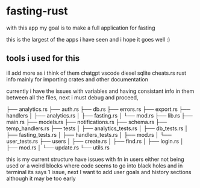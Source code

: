 # fasting-rust

with this app my goal is to make a full application for fasting

this is the largest of the apps i have seen and i hope it goes well :)

## tools i used for this

ill add more as i think of them
chatgpt
vscode
diesel
sqlite
cheats.rs rust info mainly for importing crates and other documentation

currently i have the issues with variables and having consistant info in them between all the files, next i must debug and proceed,


├── analytics.rs
├── auth.rs
├── db.rs
├── errors.rs
├── export.rs
├── handlers
│   ├── analytics.rs
│   ├── fasting.rs
│   └── mod.rs
├── lib.rs
├── main.rs
├── models.rs
├── notifications.rs
├── schema.rs
├── temp_handlers.rs
├── tests
│   ├── analytics_tests.rs
│   ├── db_tests.rs
│   ├── fasting_tests.rs
│   ├── handlers_tests.rs
│   ├── mod.rs
│   └── user_tests.rs
├── users
│   ├── create.rs
│   ├── find.rs
│   ├── login.rs
│   ├── mod.rs
│   └── update.rs
└── utils.rs

this is my current structure
have issues with fn in users either not being used or a weird blocks where code seems to go into black holes and in terminal its says 1 issue, next I want to add user goals and history sections although it may be too early 